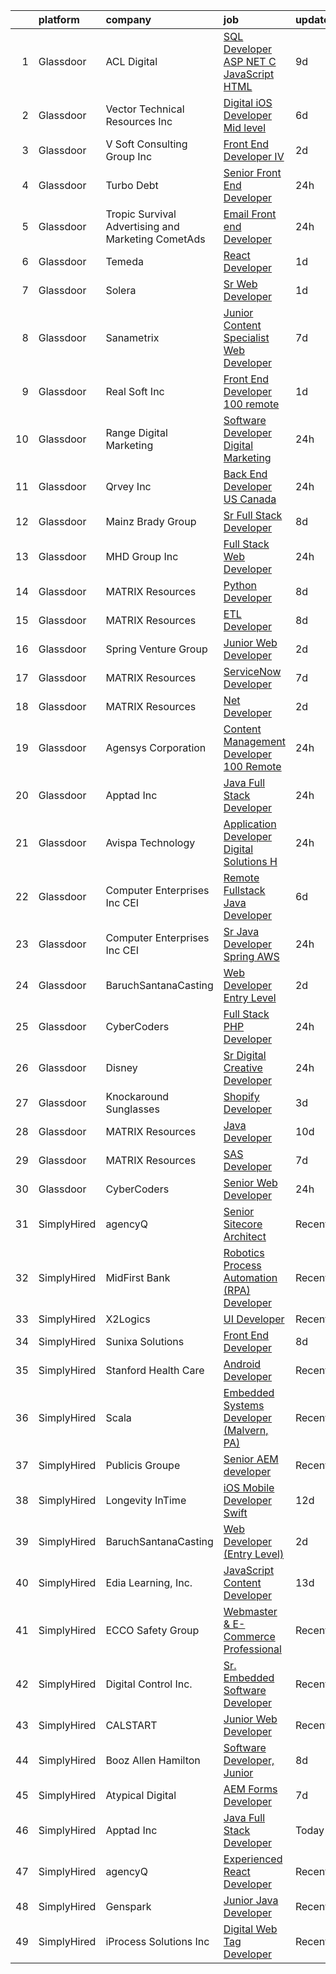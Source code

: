 

|    | platform    | company                                              | job                                                                                                                                                                                                                                                                                                                                                                                                                                                                                                                                                                                                                                                                                                                                                                                                                                                                                                                                                                                                                                                                                                                                                                                                                                                                                                                                                                                                             | update_time   | location                        |
|---:|:------------|:-----------------------------------------------------|:----------------------------------------------------------------------------------------------------------------------------------------------------------------------------------------------------------------------------------------------------------------------------------------------------------------------------------------------------------------------------------------------------------------------------------------------------------------------------------------------------------------------------------------------------------------------------------------------------------------------------------------------------------------------------------------------------------------------------------------------------------------------------------------------------------------------------------------------------------------------------------------------------------------------------------------------------------------------------------------------------------------------------------------------------------------------------------------------------------------------------------------------------------------------------------------------------------------------------------------------------------------------------------------------------------------------------------------------------------------------------------------------------------------|:--------------|:--------------------------------|
|  1 | Glassdoor   | ACL Digital                                          | [SQL Developer  ASP NET C    JavaScript  HTML ](https://www.glassdoor.com/partner/jobListing.htm?pos=111&ao=1110586&s=58&guid=00000181dc905ab79d8c0aaa916c2c40&src=GD_JOB_AD&t=SR&vt=w&ea=1&cs=1_663bdb51&cb=1657262857278&jobListingId=1007968835833&cpc=9908D8D4413DBB8A&jrtk=3-0-1g7e90mnnh4fg801-1g7e90mo6ia3q800-48ec7227caac597d--6NYlbfkN0Aba5oU64R_O9Kj8y6RMdSSFXuPwn88DcWu9IRDlipDHjxHIIFB0atBqVJ04z1yB383673MDTQyoHmBZEfEZ6ccLgpOUi6nyPwgauIIJ8mY2rXe4rJpe_fPFQoCW7LoAkFn2s-pNg-w5mq3QVIyLn1DPwC8x3KWb3znshnu_on5BXNAJFOR-5QqSeRBEH_N72hq8lrB0MJiJALyvap9SfJyt1Dp_ZOmw4sWe5Wqkes1B4TbxhAEGDSQU4LMa5Q0jbdJhy0VLqMCaDxpubv8B3I2xxGrfjK6KNTrc1ixdonWu5kE5rPYNx16y8L4QNwIlAH7zTRg4zLSHxXZEYm-YblgAIo0Z5lheidQ450JPAaUTYaw7mcppcx7IghrewMbZkCfJwiWBifmTbcNQBAXDTTd05P4CPfYQSBpTmgZTgYQ7w9CdPav9VjZ-t8P0DLLohWvBm3XnJsTGMz2_0pb4-JdpbEbBWzUvEaAQRxtEUAhIWxLOQvlYIEvQw6MSR-qzXFgL9Zx7c93uIxUm4JwqCHP)                                                                                                                                                                                                                                                                                                                                                                                                                                                                                                        | 9d            | Remote                          |
|  2 | Glassdoor   | Vector Technical Resources Inc                       | [Digital iOS Developer  Mid level ](https://www.glassdoor.com/partner/jobListing.htm?pos=114&ao=1110586&s=58&guid=00000181dc905ab79d8c0aaa916c2c40&src=GD_JOB_AD&t=SR&vt=w&ea=1&cs=1_db5d9f49&cb=1657262857278&jobListingId=1007977627831&cpc=4F748F1840550ABC&jrtk=3-0-1g7e90mnnh4fg801-1g7e90mo6ia3q800-183a4da02c159fa5--6NYlbfkN0CwDmAJad1vrFPjrCyZc1-12O19u5bGDYSMaAKB40LX6SgL_uQ_xlaLZoxDbDiymBS0zMvW8OWz8QIVe9l7JvGRuTcunfzq0c1QY6MmwyXc9bYM2w9lBL9mQttvC7Spo3FqvdMibgbWWUmu-rUGemwOdmecCqFILyqlvKA1xp_fLrfnrh1gz1-mJAzGjJsrBUnqYQCes8_by7lREyeOs7N0fNjklOG6L7ULgt9qiOpdVz-rJNKYfOXISORsNFIcGBvczkzMbo0AQm2GBpabLAJQzB6PTPCMu-o6haCVbVJjpxD1lb9skZ7VFPnFF_pYgU_9VuvIee8SXn2vJ4-weACq5LQGHNYUUyXjTNz627yAWxXBppnRjvts57ozWvSnvwIpXtIrcuwHHAF4dIWxIVj8iLp6KRY5YJTQE5SH-nkLyxIbgrGTajtHnP2bogWRdiMrR5FsOJw5dIhZS7D50LJ_69M7lKGmVC1vAfhx5np_l9rlbyp4SPWMRsBHNNcxFaXZry-Dld5Jo8KSSh-KwNqePnX5uh1or1U%3D)                                                                                                                                                                                                                                                                                                                                                                                                                                                                                                      | 6d            | Vienna, VA                      |
|  3 | Glassdoor   | V Soft Consulting Group  Inc                         | [Front End Developer IV](https://www.glassdoor.com/partner/jobListing.htm?pos=123&ao=1110586&s=58&guid=00000181dc905ab79d8c0aaa916c2c40&src=GD_JOB_AD&t=SR&vt=w&ea=1&cs=1_44ebc56e&cb=1657262857279&jobListingId=1007985840628&cpc=334ABAF5D42DC775&jrtk=3-0-1g7e90mnnh4fg801-1g7e90mo6ia3q800-26c838327bb2d469--6NYlbfkN0D9RE-Si7ybiUgDiZLiiQYmpNk9Vbzm2gLbPAQW_p1zE3jUynzuC9mQeE4jvLF4MlTuHcgd2GD_kBoaFdZkn21xee5eoT4oWAfxzkmjejg9x8lwjl8hAhJbxFQ-jXdNFmntufWQAGd1y_BnMkULoEe48uTfrqyi8o5vn64_7Fl47p0l-72C4guFpg4-Kex24EKi7sQI65tjic4_gN_w-w6vCH9pGKbT5uZME83rgSqIG6NkiTLwtVx-KrQnMlUPlOJpi35XyBCRvFoapcEx8VcUdCrDcbR06yNkg-1Z2SlAzhDSnlm0ExveOcJ1yImDjRwM_QCq29s5UTVCXTtvjvpVvjpRagYAVS84mdSe6KdQaIbGnnJ_6_9kYUFdUeFaJ2v99-LRbD0gQsgwdZmz-mnttXsD4jjJJtMLOO5QcfgotVzCeGKsYqJFm_e5aCy5MjmUTSK0TU9tvHuvE0Kn_cAIMppms8QDcjnIAWtGs86wqEUDNUKrVbrfC_iE6nh-xMA%3D)                                                                                                                                                                                                                                                                                                                                                                                                                                                                                                                                                 | 2d            | Philadelphia, PA                |
|  4 | Glassdoor   | Turbo Debt                                           | [Senior Front End Developer](https://www.glassdoor.com/partner/jobListing.htm?pos=101&ao=1110586&s=58&guid=00000181dc905ab79d8c0aaa916c2c40&src=GD_JOB_AD&t=SR&vt=w&ea=1&cs=1_d226c93b&cb=1657262857276&jobListingId=1007990338396&cpc=AF1E4A3695F490BE&jrtk=3-0-1g7e90mnnh4fg801-1g7e90mo6ia3q800-56a678aecb2c7ea2--6NYlbfkN0AaonzhBBzzs7RnLD97jicPlmOUVDC5mKpqK_FK1omnv5T6hFYqw-JMJYDKYfGfj4kqvrkUjgiliNANLbcHwhXjbGQlNWCQOJIL3sRZ6LV7-M9k1qOa1h1kX-vheUAQDBrMUfqGT_oKRmwvmclczPYtbkOM69Os3gbmuffsRABkNrAI_h9VdLn9ZTkuYNWWpKRqWDds6R5nxwAqxzN5ORDymCEnh3XZnCQl8O1M7vGeHMeAqc1vQATRHDomt7NB-pLFqv4yQD0S15av1zqP7GyI5VUNCfOymfzwUG5bRvSxxTH3WLpTIZaBAGFb4N54IMxa-IbInJMVxWBFnpchyoN2YHW_ztkrDQ4EJ9zpX9shjftjGvRbbR5mb3ARO-2GDdubCxVA1FLRhzNK3bnV9NqLPFkRlFEoELnbkqJU5UgifS9TxLU83AYKhDgWemTdqHPVc0fh6dfXpwUkN5DYGySm7-YljD78oYPOJOQGKQ5ptwtExqA8cV8TlGoNzXaT0PTJWrEL-s42cA%3D%3D)                                                                                                                                                                                                                                                                                                                                                                                                                                                                                                                               | 24h           | Remote                          |
|  5 | Glassdoor   | Tropic Survival Advertising and Marketing   CometAds | [Email   Front end Developer](https://www.glassdoor.com/partner/jobListing.htm?pos=104&ao=1110586&s=58&guid=00000181dc905ab79d8c0aaa916c2c40&src=GD_JOB_AD&t=SR&vt=w&ea=1&cs=1_79b02a02&cb=1657262857276&jobListingId=1007990198755&cpc=9FE5D8D7282D4400&jrtk=3-0-1g7e90mnnh4fg801-1g7e90mo6ia3q800-965413a30a203427--6NYlbfkN0CtfjL2VOlLw1E4uIVSucZUdrdvt2SWFEjzpOqVm-g6VxWRbrgW_o8o0IqqU49brhOYyUqgizXs7WNbPiBNYNv9mOL4p_LWG-Cky2gqiT1-d9Qaf33nubacoGxyo9zfuNj7o9cWBC_W4uGvYxcDih18nZxv_EHlhmgz73C2PXMym_q4hnLYbi8Yr9Pyy18Nb8QNGmGu4vfFjDTBWNYLI0oe_EReJjg18a3Ma4FRofv5yyTbjOPH4TpwDji8bk1CnE8yDDh9rRws8EvDWji_P_7f8IfAkHnDDirK1A8vVxE_TCCeOMKWAjWhAwW_gypJAfDgOoU6bbwlcCuSZ1l0SyoEG0kE0JkZEQ2sMP9-m-6e8_d9Qif5y9A7PHEqBeRAHrl1ZF3-NH6ryWcrgxUhG2DOIIiqTI1LbeMFlgDqoEkQnPOI0qF1mtFRpCHnf8ecRoM4F2Zl6dK2YAAhjugsFeSyUNMXYK_eNogDGj7YvSrlGhgQ8_iDiLI7xZU1x_Gfk_4%3D)                                                                                                                                                                                                                                                                                                                                                                                                                                                                                                                                            | 24h           | Miami, FL                       |
|  6 | Glassdoor   | Temeda                                               | [React Developer](https://www.glassdoor.com/partner/jobListing.htm?pos=105&ao=1110586&s=58&guid=00000181dc905ab79d8c0aaa916c2c40&src=GD_JOB_AD&t=SR&vt=w&ea=1&cs=1_1a113aac&cb=1657262857276&jobListingId=1007987835717&cpc=DE56C24FF6DEC286&jrtk=3-0-1g7e90mnnh4fg801-1g7e90mo6ia3q800-8efd362505ec4907--6NYlbfkN0Cdyrb_-SYpjIsC7ShR4LTJruqxAexHI1Km_0W0EzpI0TW7AkFEGeTk7U9uX7WBMWb1CWLmVDScP2RJSem67pTjIBS85lMR3Q5ouUbMkiy_LRrLkg7-D_GAFZ8XWoE2sRqttQSVBGEsw8VcgNib9Vr_mkOGZsgAQpXdyOzA8QJAfRVqH_jUMU4pKXOkLqM2ZfxS4qiyeFLcy3ga6HsIA909b772uSlMhem6Hz8YR58a4WDuHLwLC3GjmJAJ7jnTE1la3cYC2qrZUJoCVZeDC2DKcnq3GiEcExiXI-GfdAS8rknATFsTxaaOe6d2EcA1lZ-be5_kLXK8e4Fn9k77JVNMT4_W68L_CALeuT-nhDrip9aHN4J3wdTmWee8jB4372wC9GYyUmuVS35GIeOWEpw_Q2Y9Jnm9PVrAz6PgSnu1hT0OPGX1mKIsyHgncpOLjoWQ8yGT--cjsR_75U23HRuGb6EY_MXghSz7N_XbObjPKUlrOxiPeNHY)                                                                                                                                                                                                                                                                                                                                                                                                                                                                                                                                                                      | 1d            | Remote                          |
|  7 | Glassdoor   | Solera                                               | [Sr  Web Developer](https://www.glassdoor.com/partner/jobListing.htm?pos=106&ao=1110586&s=58&guid=00000181dc905ab79d8c0aaa916c2c40&src=GD_JOB_AD&t=SR&vt=w&ea=1&cs=1_e98e91be&cb=1657262857277&jobListingId=1007987446022&cpc=65CC663E25211861&jrtk=3-0-1g7e90mnnh4fg801-1g7e90mo6ia3q800-5b7389fbfefaa543--6NYlbfkN0BnmdtavHRRVmL08UDBmNWRj7xuEAUBRrfZsImji_OO5zKZ3dv2WOds_2guY21y8Ac1XUAqFgfLFtDHWRw6Mt8HzfzevIuBNSKZu6WOeBKRsaI5wUgk5Wqz16orwFls3qb2IwbXtMdyIHE4SsTjqHAFwPbdjKjC6DqpoNyMXzydz2DiA0x2EvStTH1O4En9T7pTOX2dLeXa8189rB7UmWs4EtFLF-QnSBO_OwxszR1TPNDsXfQamRanWaKVZhsTRz2NqiniJYAgwOS3j1OOp2cGoBEJr-SLTSRl51xFoByimdbCx7hDAN2rDC_7dAiGt82wrCW45DPl_Cu-PRIYaOopskThvcpZAGs29d9KNnL4YTgs32Ebkdpr4HYVO-QemES0A45z98Aaj5tzIDtgycprVFkGQgYj1KN3yxb0EH7ce0PNyad5JDTGoigXb4Sp1H3QpWFQSXF16TT7CyIN7aMtofScmO_Dk5dPntnpM55OLInI0DpxBGBVo5nrpt47_w0%3D)                                                                                                                                                                                                                                                                                                                                                                                                                                                                                                                                                      | 1d            | Remote                          |
|  8 | Glassdoor   | Sanametrix                                           | [Junior Content Specialist Web Developer](https://www.glassdoor.com/partner/jobListing.htm?pos=112&ao=1110586&s=58&guid=00000181dc905ab79d8c0aaa916c2c40&src=GD_JOB_AD&t=SR&vt=w&ea=1&cs=1_bed11f63&cb=1657262857278&jobListingId=1007973297537&cpc=8795CF9063CD573D&jrtk=3-0-1g7e90mnnh4fg801-1g7e90mo6ia3q800-feec02afaefe8624--6NYlbfkN0CyQKdz8_lqdlgY-c-amsQST66Z8QjChsyYA8vzcGklWI54h1yaGRml5nZ8zCgFfjIOgXqhSjZJh-skiC2lxW7_58zFCYC9iOM41XfcBEeYvAm8MLwOfNCGc_AfJgoz_-CfSctcH7JyVepqvnLvBLKN7lNiOXCdOssTUdVoJKo22ca9fUqE-emWbrCvLmsIfImvYmbguurGVSovUZQKmvLnYW7cHiH1jk3_vTFzX8vnzAGEj7AzRxF1QRCoUfj8y36_Z7lFO9eI7Zpi7_3KAt3-HtuNxCIOznIphMv5eoKYTkHlFFqYSgKCVcZ4FFKeNSfcHoAVL7e3d3U0mKzCaF1Sp-Rh3bdfaGW98tRiDmLM1sTWM1Cw7ajGch16PQ0Ife2f_lGDvke9IVblmJYMGWtVnFAR7sz4hC5JEwaMXd9vWQiHxsRPKaXWZVESaZkVXO0VmBwQ6ptLDjROkWD2V756wKlL4bJDFeIOxdjFM16VQ78_pEy4WiltI3S4Tv9yjJEovIYkBIKM2P10wxTwsKdp)                                                                                                                                                                                                                                                                                                                                                                                                                                                                                                              | 7d            | Remote                          |
|  9 | Glassdoor   | Real Soft  Inc                                       | [Front End Developer   100  remote](https://www.glassdoor.com/partner/jobListing.htm?pos=122&ao=1110586&s=58&guid=00000181dc905ab79d8c0aaa916c2c40&src=GD_JOB_AD&t=SR&vt=w&ea=1&cs=1_7610c5d4&cb=1657262857279&jobListingId=1007987248350&cpc=F41FEAB56D215062&jrtk=3-0-1g7e90mnnh4fg801-1g7e90mo6ia3q800-06d8fc7f39379744--6NYlbfkN0DiQIiDHDK-hQubne5EGaja-6KWeX3s4TLCkt3ADUaSLMlLPfpfJJ3bm-5w7QVCX0i2qkG4ZCoAZBVi32g5pFCE2beQCaF78-mNhyuDkaHqqddfnm-46sh9bE1oSF1V_iPHGgwv5ZCpb4ahua7SpkRJpN71KWn2xtmz1MezwMJ5UgD10PTA4wxECbKd_8hQ41c1oSuO-oFAtLnYUkqg0V2IxHkWRZNhhO7V79gHH6dxPf2w_Ud_lfUgIc71FZb46MsaWq7nasFyFgT0oI8ET4sBqkQOkn87UtifZcdserdHP6NXVphkh4LQApfWuXXFfD8_5LWJZYaBnKJ61OE7z5YAwR4Lb8EuerdcUzJypcW5jl4itaPqQ6VYTbc_ERIk8Kxp20LLyWIT_6srGRRbwEXK0Nq-ss5IuHAl7Sf9z9oCIWPc5y6CH2IPxYhHonNsmsJcyDDSJAkTh4ZE_SL95BpueviefQbI9zXqZg5MkgAqBUW2glhq2Y7Fnl16sNefTByVaJC2Hjkd3RsMWWizkCdb)                                                                                                                                                                                                                                                                                                                                                                                                                                                                                                                    | 1d            | Remote                          |
| 10 | Glassdoor   | Range Digital Marketing                              | [Software Developer   Digital Marketing](https://www.glassdoor.com/partner/jobListing.htm?pos=129&ao=1136043&s=58&guid=00000181dc905ab79d8c0aaa916c2c40&src=GD_JOB_AD&t=SR&vt=w&ea=1&cs=1_e7172421&cb=1657262857280&jobListingId=1007989969046&jrtk=3-0-1g7e90mnnh4fg801-1g7e90mo6ia3q800-dbcfff4d302f154b-)                                                                                                                                                                                                                                                                                                                                                                                                                                                                                                                                                                                                                                                                                                                                                                                                                                                                                                                                                                                                                                                                                                    | 24h           | Remote                          |
| 11 | Glassdoor   | Qrvey Inc                                            | [Back End Developer   US   Canada](https://www.glassdoor.com/partner/jobListing.htm?pos=108&ao=1110586&s=58&guid=00000181dc905ab79d8c0aaa916c2c40&src=GD_JOB_AD&t=SR&vt=w&ea=1&cs=1_945ddcb5&cb=1657262857277&jobListingId=1007989904869&cpc=39A4E8CE329AB187&jrtk=3-0-1g7e90mnnh4fg801-1g7e90mo6ia3q800-81e807013af2a121--6NYlbfkN0DdNONLqhA8z6QrX6vw37qu8cGScUjPKwqVQr3YAsb4-7w0lSnzFnKYlQPQjyPFrdiE_NlC5fmOzb3gjwYk1UVe_rpuJCib9xI6k59-Z9BJ7vIu9QUm5GE7LI2w3mOzi25iP4wZrSyOsEa14qhTkBKtz7u8F34xAS4kXa1HTJ35830Gfldmet1G3kOe6L7ZU_FC7fwjnxUh6VGA-XbQml3peu62hKl4Ng6I9l1EIdm3f1nrX5eYAodQhVFfSSvaTPf1HnY72cP9w7BJ6lfD6VEx2TtC7SjI_cvhOPe4gIdDUEWyzMdF2fdq0TSzMsr8vtZx4MvzajqlYp8wcMTVwEk0NAW3iUIoxJH22fD2LOOJXig2qviOzOh-Zya8YwvS0VX4QO3nviZJ3KDsi8adbPIXTmFSClb1RiKckWDn86HNrbapOy4Y_ugFGppQyTs-sSPnc0cjzrXtAcWy8KfFumjUSZ83xcVemUxXXfCBfMlJvp-TeGgg3FqaNxsu0_Oeiww%3D)                                                                                                                                                                                                                                                                                                                                                                                                                                                                                                                                       | 24h           | Remote                          |
| 12 | Glassdoor   | Mainz Brady Group                                    | [Sr  Full Stack Developer](https://www.glassdoor.com/partner/jobListing.htm?pos=125&ao=1110586&s=58&guid=00000181dc905ab79d8c0aaa916c2c40&src=GD_JOB_AD&t=SR&vt=w&ea=1&cs=1_cc710655&cb=1657262857280&jobListingId=1007971258931&cpc=155EB9D5185558AF&jrtk=3-0-1g7e90mnnh4fg801-1g7e90mo6ia3q800-dc9d122220239909--6NYlbfkN0AmBvT8mmb9xI3Fj7UxKkF4Cq8RZh4Va6i5lMeIN2RcgGASh7aFhimwCXUNgOpzN1dUlICSt8R0h1fZcR9iySC9qmqBJ5Vy4iOuHAYuC2J_RfQAWgUYJpiZGaAs-tBLEBUv9Vycs1gZqHzwsqbc6iJzEmbdcGFWHnVj8UjfN9QESPG6PM95-5ilmvkooU_WAR6Hfoa-Y68ecANruvKuGy3VD36pSJiXCDhsT2UzlP7yvQIqppCcA1sst1GsP9qkC4tg8L6jMREA-1ruD3-JsSAPkR7puutKPtoa34ao4LHIQMi9m62TWr5tmRlTjit7h2GqV1N1sqAbTtrmSwm9ZmUKWT5vpbHO-jARBxEHU1yQcCcJ21lUHssiyhruNN8UxXa1Lo7MHCEmXK0ersgjZGDEIUhsd-QdwteTVLiOfC4xY4LcAs9YhPzYT1QpO6IQeX6qnAhL-usk2eRTxt4C5ktNFeVv9WuD2Cp_kqFNe19KN8s1oYfY27RZ2e67Bo59o6g%3D)                                                                                                                                                                                                                                                                                                                                                                                                                                                                                                                                               | 8d            | Remote                          |
| 13 | Glassdoor   | MHD Group Inc                                        | [Full Stack Web Developer](https://www.glassdoor.com/partner/jobListing.htm?pos=102&ao=1110586&s=58&guid=00000181dc905ab79d8c0aaa916c2c40&src=GD_JOB_AD&t=SR&vt=w&ea=1&cs=1_e3314ee8&cb=1657262857276&jobListingId=1007990321232&cpc=632C08DE5A4EA969&jrtk=3-0-1g7e90mnnh4fg801-1g7e90mo6ia3q800-779f7d42fcecba9c--6NYlbfkN0Cp_WSJKd_Pz82imZmURPbhd3kYBsiZi4lpMLOH6vOlLCN-9PvZBA8RVTZzkKcNIRaGKtmL8EwOieHd2xKC664tjshgZFGQccDPSaUmB-RGloVODPZT0qcImzkWI5tw8vPpOWSf7FVmoZ-I5Vfq4MgQaTEyTcQ86FNdB2pd0GGjvLPU7S9SWM5KXKBqB9cTnkG5UxGUHE9M0Y2Nsg7RFge8B95G0509nNiomaxdA-2xPJBGEKmYTdfT4aTtGLRTPHlgDk_E0834DEqaVD_WIggEtnXLOLLSB1NKr06sY3KdNjMCSOjqAf-uokFXH5QbsFJjwo-nP7V0ZMvjf17pigdaRpS4GE5nytKMZM8MrfTFa2P-nTfkvmfDLRdzX8dN6cASbU80GYLWQ_xJRWj0WNg_bRv3UvX2tmjbGErEjI3n64D209JKr7EYgnZU6_MoL6UNP5qplmA9A60sxeQQxWU-3QxJ56DhSIALowHl3AwiU1A3RseZBfty_7L8hzcFVw4%3D)                                                                                                                                                                                                                                                                                                                                                                                                                                                                                                                                               | 24h           | Remote                          |
| 14 | Glassdoor   | MATRIX Resources                                     | [Python Developer](https://www.glassdoor.com/partner/jobListing.htm?pos=113&ao=1110586&s=58&guid=00000181dc905ab79d8c0aaa916c2c40&src=GD_JOB_AD&t=SR&vt=w&ea=1&cs=1_f0b3a242&cb=1657262857278&jobListingId=1007971249124&cpc=F583A5AE0DDDFE3A&jrtk=3-0-1g7e90mnnh4fg801-1g7e90mo6ia3q800-1868b3bf2d168900--6NYlbfkN0De5ppvndiyxA0pMSLQzOe_j9Mra0KF_8EhxTxOKXtZIfhM20E97mGJ6rqAxbACvL-Yf5eACIwhV1B9VKA0zaw2vk5Q-l2m55Jv0TUPZrI4tqG9KbXKBuAHzJD2JUxOkZotVR3R2Z6PPN0nVUpZ0rjdBnP2F5lOEw-0GiXzZxpEwKvqhqliz7Y5C0bEqasUUuOuzJG6jCkKGStEyGhzg9gOtpfwjBcY52ssP3_xAdJNJmotHEYK-oMSk6ivf17R0FTjMa5z87sWB8aySx-uRGbpuSzB36WNCzeDjnZ3H7Lu-7cFbi-_jAdE2HyitFeEdLJ1TABRbiRm_aXj8ZhrXp-BQgoVxAOWGQ-VXvpVswlUNFZpUDBftyqTRjDit7oejd6UaSIk3vxQR2gBEFNaAlwF_wwpync6nYtHf_k3as4DGBX3FrXiOEgHQlCfESBcZQlaX-MT8BGJIAxcOljaBxtmvy55YgsaD6RnqcaTrSdLyeRkxZ5La5yqDPnzYyMj178CMqNM-wNsCk1Xj1G46Ga-pCJSD6DcqbWPutQnPwT8yA%3D%3D)                                                                                                                                                                                                                                                                                                                                                                                                                                                                                                         | 8d            | Charlotte, NC                   |
| 15 | Glassdoor   | MATRIX Resources                                     | [ETL Developer](https://www.glassdoor.com/partner/jobListing.htm?pos=115&ao=1110586&s=58&guid=00000181dc905ab79d8c0aaa916c2c40&src=GD_JOB_AD&t=SR&vt=w&ea=1&cs=1_55e00ba1&cb=1657262857278&jobListingId=1007971249165&cpc=DE56C24FF6DEC286&jrtk=3-0-1g7e90mnnh4fg801-1g7e90mo6ia3q800-d92d5a0f754603bb--6NYlbfkN0De5ppvndiyxA0pMSLQzOe_j9Mra0KF_8EhxTxOKXtZIfhM20E97mGJ6rqAxbACvL-Yf5eACIwhV-iJ71i_I7moRR3rX9YyvsoU8Cp_yEyuuRvrkznJrq0k0O4nBBx1oynL2_guQMSUim8VTdrY44RetOj8kHzmknmi_bpZZ_c1SUAgcoAT6DDejN9lHDhpFkzde4kHzu2XNvyOep2ZqSjjM2I3R9MD24BzneW-pFlWkApZY1dZANkr8EWKl_-JdBej8PSh9bgpsiGPbjJAB_GXW5IEllyuj0jzd1vTuw4tHyrtYxuN5wB6RBy4GB6o8G0LyazOg59DkQ9PNB8jB-nhLfP887tTgLXL1Brte7ldvYCP77I1CBJYJ3CHpC9LUNeLUl3of6sELUDtYZ6OW2in4HocabKcBYOUMYPB9uPY1JzHpon7eXgEo1b4iOt8xWws7Gw4_SBAX66pV7OizbfEU0CY4a94nwsLHAuFeAZog_qTzrbCVzycD2IwuPU8Z0KDowI7sk4UImALu7FLZrPFyEaLubhgVc-BJRMCNPSxQA%3D%3D)                                                                                                                                                                                                                                                                                                                                                                                                                                                                                                            | 8d            | Charlotte, NC                   |
| 16 | Glassdoor   | Spring Venture Group                                 | [Junior Web Developer](https://www.glassdoor.com/partner/jobListing.htm?pos=109&ao=1110586&s=58&guid=00000181dc905ab79d8c0aaa916c2c40&src=GD_JOB_AD&t=SR&vt=w&ea=1&cs=1_7f2b0056&cb=1657262857277&jobListingId=1007985268690&cpc=8795CF9063CD573D&jrtk=3-0-1g7e90mnnh4fg801-1g7e90mo6ia3q800-9a4c40f2bd76b41d--6NYlbfkN0AUV8ckJCZpihDIp9yWL2Ht6_QwQ25bEr4ZP34XnC9KfX8kSgy31A9Cp8T8gUsBqtPVM1xvkDojzQjfd9UW1i8ppIw6oH2EePhe9t9C72VZZla92QAENyMRH4oHcSBRbDhc-0Ak4P0IbUpWRgyFRqDw7w_3AoDdXgZaNPG1GkN09NHmrt7Br0izVpd4WPi5-fBq8cWKY2GcA3tbu5-8D7xrlEnWjHGmJ1NSEmR8FLkxZtfo0iqPYZgn1RJpPJnxs5Svjj5HyhC_0CXveAdTeavVqAlTTuuWMv9a62wBRUb_0NhC2bgz2tTuKPgLuoXsLx8XUoq-_ZruLFs7XuEHQPrM6SUz01cUXhs8ViWH9oBVdnLgnVo11HYVa9i0o2ntGHjOR6JCqN1dVwl2RT__ZXGe0EDWYLNqkGOTR8901Cd-JT7pSqqlbKvvaFmW-pynBYR3yBqcQ7uH71WKmvM7m9K82MoIoIrfpCv0bsDRD1sX5bGVwZ5dOpla)                                                                                                                                                                                                                                                                                                                                                                                                                                                                                                                                                                 | 2d            | Remote                          |
| 17 | Glassdoor   | MATRIX Resources                                     | [ServiceNow Developer](https://www.glassdoor.com/partner/jobListing.htm?pos=117&ao=1110586&s=58&guid=00000181dc905ab79d8c0aaa916c2c40&src=GD_JOB_AD&t=SR&vt=w&ea=1&cs=1_2b4fa09d&cb=1657262857278&jobListingId=1007973733459&cpc=44CD5376B8534B8F&jrtk=3-0-1g7e90mnnh4fg801-1g7e90mo6ia3q800-3b9dd5bc7ceb57b5--6NYlbfkN0De5ppvndiyxA0pMSLQzOe_j9Mra0KF_8EhxTxOKXtZIfhM20E97mGJ6rqAxbACvL-cqAF-LbHgezFJjxx_CVGwJk83AjVENj07-t0XwRAYKHZN5pzIfXqB2u8lHdPDQM015zMMpN-paAYZB8Ae1s5eH3KMT9qwq6vIdWuL5GsjgE_0TrLxvLkEQGRqnynHYYMHncsWyBM6Wa5ukCqwxTqrQFNZEjDd4GNmDMAmO-5E74W2uAe_Tii2PxLizOca98bfUl_DbKpozCvBNpeQ2xsTR7Rdc1scHSSg7El_sVaIHbN6xokjUDFQq_9iaM1HzQ6YWmWhQ5xjhTgwh_43Me-Jz4Z8Wp4QWMjRBAmzWVOGqHPRxowuyubBsej0nv3CVEZZJhZ9VlEMyjlxxUrDyELjd-6lccSOw7XqPr8loZEU6rkUaGyHlkIHsrVsDOKhn6BfE2UqKGZApsnZtKKGBeLJm975_5LsLLCCfOSngb7OaGx07sEn92xUARqIMhFoYZXtAgmsUWYLpMO4yaE6mwL586F1dIqwHGAj84PXhlznbg%3D%3D)                                                                                                                                                                                                                                                                                                                                                                                                                                                                                                     | 7d            | Charlotte, NC                   |
| 18 | Glassdoor   | MATRIX Resources                                     | [ Net Developer](https://www.glassdoor.com/partner/jobListing.htm?pos=116&ao=1110586&s=58&guid=00000181dc905ab79d8c0aaa916c2c40&src=GD_JOB_AD&t=SR&vt=w&ea=1&cs=1_3df8707e&cb=1657262857278&jobListingId=1007985249338&cpc=84DBBAA61F05C438&jrtk=3-0-1g7e90mnnh4fg801-1g7e90mo6ia3q800-a8ae5d99578432b9--6NYlbfkN0De5ppvndiyxA0pMSLQzOe_j9Mra0KF_8EhxTxOKXtZIfhM20E97mGJ6rqAxbACvL__ZcSFwN4XBf3QSTsFO7q_AFHUtQT88yhJcLqng9JXENglPtQgjA02qzUZx_skfVqKJ4rwd8-3Rs2lwkoAkLdhm9lb6t4mIx1vMbL1UH4p547qe8hG7KR1LkuIcQGebQLRDK7QdWq2hwsKfN0gFN1beom6jRLHGYF8q612E1VUiAfk47B_Ro9jesuCLzb0OaK6b7CQu0LQ2jaK1ocSTZYAFTL04wjC5OK1R3RtEujAP0UuA2H_MI_DPyJT4GCEp2yz3aFNN3mJloeLoy9fUsnRQFRbcddBYH0RH5qsgxAUmmkLOUZ0zoBSq1HPGPmUi8kc_g6n1lbMTawC2I_6GhhAH2fIuAf2LZaexiTtnXzrsqxTAvcf6sjA--2-vmU6PSNVbKnbjwhS41cx6IL7pzfA0zTuL2Zax2nuI9CTisFc2Vi7P_132rkXL-MqeS_SCn-VUXK_uVj-v9ymqSu4XeEYnMLEbuCcYUCkqsA7uM2eKA%3D%3D)                                                                                                                                                                                                                                                                                                                                                                                                                                                                                                           | 2d            | Charlotte, NC                   |
| 19 | Glassdoor   | Agensys Corporation                                  | [Content Management Developer   100  Remote](https://www.glassdoor.com/partner/jobListing.htm?pos=118&ao=1110586&s=58&guid=00000181dc905ab79d8c0aaa916c2c40&src=GD_JOB_AD&t=SR&vt=w&ea=1&cs=1_ad45e3e9&cb=1657262857279&jobListingId=1007990043140&cpc=3DB599BF2F4828F0&jrtk=3-0-1g7e90mnnh4fg801-1g7e90mo6ia3q800-0c1c47d36eb2f0f8--6NYlbfkN0B1Vi2Tg_TR5fwhNGL2d3MVdJ1FVBqV83PBGVCkGDe93icknkNDeHE4jXYp9tRHNpoVJnXRHsF0N5M_oLJcGx1GzPAgbesdQ8lpybSnKsC-TCPCvmprnXQznrHDSQorBx9wkh4IKhNmaeoorXbC_eSBTlEdPVE1ewo3LHLDE2uDEvA29IOMV3WmXhGaDOSVpXH5pvijAkFpTgyfrHnOiWuumhCjAHVnu-rm9IF8AMwsUb3LOchsyLwEb5N7wbW351ks3fgYa36vc9-Twv5r00E3P_1xV-qVy_0Xvw87eHd75bv4CFf6MEfVNt0t0ULgXkXQe2u_HoLHnIjcKW6udftgntTrytJQB06MkjrgEyeZF079oNTuA_YX-Wo_wGexGlZY1mH-GpdnBEPkI1kV5gDZBrq5AY_JQZefESQ5XlAGoGKPOluwXKkZU6Jc0Hgn30MMkwwXuiB0L1EsmMQEcbGLuCSO4nP3DWxfUeCFS85skDwiNnnJe4rXTY-qznzKMDRMS6c8yVvQCw%3D%3D)                                                                                                                                                                                                                                                                                                                                                                                                                                                                                                               | 24h           | Remote                          |
| 20 | Glassdoor   | Apptad Inc                                           | [Java Full Stack Developer](https://www.glassdoor.com/partner/jobListing.htm?pos=130&ao=1136043&s=58&guid=00000181dc905ab79d8c0aaa916c2c40&src=GD_JOB_AD&t=SR&vt=w&ea=1&cs=1_d405d279&cb=1657262857280&jobListingId=1007990073680&jrtk=3-0-1g7e90mnnh4fg801-1g7e90mo6ia3q800-64ca90174d53d926-)                                                                                                                                                                                                                                                                                                                                                                                                                                                                                                                                                                                                                                                                                                                                                                                                                                                                                                                                                                                                                                                                                                                 | 24h           | Remote                          |
| 21 | Glassdoor   | Avispa Technology                                    | [Application Developer   Digital Solutions  H ](https://www.glassdoor.com/partner/jobListing.htm?pos=107&ao=1110586&s=58&guid=00000181dc905ab79d8c0aaa916c2c40&src=GD_JOB_AD&t=SR&vt=w&ea=1&cs=1_bf579833&cb=1657262857277&jobListingId=1007991453684&cpc=036CEF58F9688075&jrtk=3-0-1g7e90mnnh4fg801-1g7e90mo6ia3q800-e3e8fdfa82352ff4--6NYlbfkN0Dj2d0qKPEJP0fpBViK7V-TZwXvjpwqshPgAnSSx4qW-KrhPkyDM9HZN_F8jkueVAQrqcr5L4Ke9YtoN97BDnUFv4PnNf2ilIPmCG04ihzbeh6R7QBgQTLsbQVJCSBJr5g26aSPRlDzztmpEWQCa6FCkJReUycoKoi4ySNAi6OFvbFT21T_mTSwMiMobnBYW_iz-Law-c65n9jANgd9exKq0CsN2Zu94gMmO-1MXdP78e3FuqQEgIgK6IPV6Fyzi6ON0tFaHk3ZIXcxdnWbX6hXi0zvVRdTEFV0Opn-_UZhnrtso3lHJsoI_tyxnev5Wm25bj-NIc7o9Nqs0nLuizv6pLFKl-Wy87GQfr7I4Gksi9C5m2gBV1V8pM1dbPLk7XhgolpmyA7RLkCpeT-G5FPrVo0j5fdTDmfr07cpFqopLi-OY4aE76waRcvHMH_z9fpqFDEX-yqy1t3Wn1x1z4z5yOELhiOV6wY%3D)                                                                                                                                                                                                                                                                                                                                                                                                                                                                                                                                                          | 24h           | Seattle, WA                     |
| 22 | Glassdoor   | Computer Enterprises  Inc   CEI                      | [Remote Fullstack Java Developer](https://www.glassdoor.com/partner/jobListing.htm?pos=124&ao=1110586&s=58&guid=00000181dc905ab79d8c0aaa916c2c40&src=GD_JOB_AD&t=SR&vt=w&ea=1&cs=1_e298fcbe&cb=1657262857279&jobListingId=1007977635656&cpc=C4A69CCDBB3B9599&jrtk=3-0-1g7e90mnnh4fg801-1g7e90mo6ia3q800-86f1a8da44b43ae9--6NYlbfkN0AVVnl_N3xmP3MApcGA3sr6MLnz8P423WWILI1WvbjE8Ry71v-lom9NKs8rBQiPPSdfow777jMN69vvYlU7q8IwlberCdOVnAPnMbHDFiBH441HZCGqplFyl6J7lNxzQxe15IS8CX5QP78v2PCxgkgFfZIRAL7z990zDcb5arv62XV2O8D2HXQsRmto6mb-cKza8CU2r7xNCMcSuvZ2XNA6fpIMObG_ya-A28Or25u9pZBTfCS-ahE6Xg5aC7Iy7tESrs48HkZEbKehNS3xJLrO5Ro5cgBfuTqka58WzmAHun9MgUnjinIC3O_LoTMMa8poFNxxLD9bPi8JATu155CKBSTN2RopCKfZnMXbk__REChgzFldldwIJRKph9JhGRAZuEzsfG2B4RQWP5g5nEcIzfmsUwwP3lyItN3V_4WECvfD26qy-QCeH5r1ng95r6XsGt-T6nFihQQkpfiHmTi5dVQHmvJn3_dIh_H4lzuxGMlN56j0AZvDyD3VAilkqTXGtXT1WTXKSEdswto8gznb)                                                                                                                                                                                                                                                                                                                                                                                                                                                                                                                      | 6d            | Remote                          |
| 23 | Glassdoor   | Computer Enterprises  Inc   CEI                      | [Sr  Java Developer  Spring AWS ](https://www.glassdoor.com/partner/jobListing.htm?pos=121&ao=1110586&s=58&guid=00000181dc905ab79d8c0aaa916c2c40&src=GD_JOB_AD&t=SR&vt=w&ea=1&cs=1_8c9ea964&cb=1657262857279&jobListingId=1007990382842&cpc=F41FEAB56D215062&jrtk=3-0-1g7e90mnnh4fg801-1g7e90mo6ia3q800-a2bc8129d11a194e--6NYlbfkN0AVVnl_N3xmP3MApcGA3sr6MLnz8P423WWILI1WvbjE8Ry71v-lom9NKs8rBQiPPSeDF_u_13icTbILUvgB8ACQDIt86m52DYJyfEcYRbUeJ65CmOBq48sZdtnkgJywF0Dnsav5njDYvl4vK-De4aVJZ6Aw7di21pkoo2KikpxFRwklxNIyPEaSwZ3vunlem5FOWfiv7eqjY7zj3hDvNlUQUKAPYMwtSqh3XeR4GoiuQE2YX-VsFA1x6fIGBgCEYZy1APUIwItcW4hoDWpZWMH-pqSG8VXN8SMu8x175YWKT1T3xPfAzP7cswbADz-z2l-djS0ydesuSukdNtqupVN_i56koiS73Z5ZH0BTfHEmwRY_StZkgpXORibe8iHTfHUEZG91Dvy_ZClD2oeKyCBxEmnoyZdx2g6J8un0xbTVi0FQtm_hWVzHWFYj4dpwcykxKcbh-YmxPXxsEwq4npxzCfshd0Xq7uhPQA5-HlCa6HfLTgzDMwEybHYJcDWd6XCJhWtzR3Wq-A%3D%3D)                                                                                                                                                                                                                                                                                                                                                                                                                                                                                                                          | 24h           | Remote                          |
| 24 | Glassdoor   | BaruchSantanaCasting                                 | [Web Developer  Entry Level ](https://www.glassdoor.com/partner/jobListing.htm?pos=128&ao=1136043&s=58&guid=00000181dc905ab79d8c0aaa916c2c40&src=GD_JOB_AD&t=SR&vt=w&ea=1&cs=1_7a590222&cb=1657262857280&jobListingId=1007985203483&jrtk=3-0-1g7e90mnnh4fg801-1g7e90mo6ia3q800-c091058923493a14-)                                                                                                                                                                                                                                                                                                                                                                                                                                                                                                                                                                                                                                                                                                                                                                                                                                                                                                                                                                                                                                                                                                               | 2d            | Montclair, NJ                   |
| 25 | Glassdoor   | CyberCoders                                          | [Full Stack PHP Developer](https://www.glassdoor.com/partner/jobListing.htm?pos=126&ao=1110586&s=58&guid=00000181dc905ab79d8c0aaa916c2c40&src=GD_JOB_AD&t=SR&vt=w&ea=1&cs=1_82ee9f77&cb=1657262857280&jobListingId=1007990474846&cpc=B076152010A3B66C&jrtk=3-0-1g7e90mnnh4fg801-1g7e90mo6ia3q800-dd2e510078d6aab3--6NYlbfkN0CpFJQzrgRR8WqXWK1qKKEqALWJw739KlKqr2H-MSI4eoBlI4EFrmor2FYZMP3muM3Zgwfz4V8jBeqDcU8q9jk4o_pt19B8BDUdjhxTO_8HSOqVE82E5uZ8o9Cx_xOEsKjUm6Q1x2J5kkuw1e7-aGqA_P3n1yR-UJwjYNzOh-Ro3IyxSC1ZOXMKrEH_gncX6LNFybcDrjNydutgKcNStrbrVa4YOX1HUr-NJjia0WkK1opUNGOL4htzUvfxmLWHSK2tfQemeU3HryduiSkTCNUgkx836JG4PZqPbPgFRJG011gcyIFiynccKXz7Sgsj-FLhSqkrKck2gxsPeCaqZWfz4idoFE_9vvdvur8WSd_O32N_3wq5Gpl0f5dZ-ujoq09QaM3dB9sWUqKNxEDHcNY3Jk4AUXF2A7PkbJqXsd1Uz2YnXgTZcqEiD9udZxpnxjQZ2STfwD8uH2xWsXokA0gi8tlYb_T-VJK9_I1K1KrnjrKphYSr6auOPSptafj2WHN7OGquIdlnYJs7hxhK88fqYTMMqj8NzfYsYoilNsn7PHnyECwZU9wDdnBhFMmiqTeUYXwzqso4Nv0pKRCxVykn0s5IKgQHrZtZYlBHt8hU1nMcrs7HmWILXg1USg4SBSEiyMFnzRmJHUI-7HVeNcfqyjK6uC7lpGB9UhYp7_ySLsZ83Na81cLky4kvPJ8IRRvpS3eQUsgsWYCJ8t2b6vwIXgDiw3uKESOKWAnhtcV_UPYwlYav-ngfmb8SrRpyi-9DQ8R0qtbU1bPqJN9XcRXrY7hKm6pUN7jVv1mU6nHzH8ZJkj0YfKI1CZkuw5GYDr3TqlzWFqiDKVOtgfBSTfUVgA6jqK3VqHCeIvp6LKUoGU5NrDS-sC9TDvOBwufqEJFb-Rt8cHiySCgjZobQ3JjQ36Ue8VEUCq4Lp1up1hTz_yUDzea3GlXUB0Bg7a3Uk-L943xoOqNhxMoUPvTE-ejk6pGpocl9a0v_TGl3Ev89kcjVy-0L-g_HqgB1oFQE73XDx5jjr8pISQ%3D%3D) | 24h           | Miami, FL                       |
| 26 | Glassdoor   | Disney                                               | [Sr Digital Creative Developer](https://www.glassdoor.com/partner/jobListing.htm?pos=110&ao=1110586&s=58&guid=00000181dc905ab79d8c0aaa916c2c40&src=GD_JOB_AD&t=SR&vt=w&cs=1_212f1d32&cb=1657262857277&jobListingId=1007991366663&cpc=32EE424DE2B657EB&jrtk=3-0-1g7e90mnnh4fg801-1g7e90mo6ia3q800-f896c20340fa27d8--6NYlbfkN0DAFTyt7pbDCC2JPO79CSdi1dIb81yjczP5qsKcZIxgiRd1qisRd4re16D_VG3-wzUmZso8q9AdBM1iQYCWp-hbaCBTMu0jbeS3oGCfHXQc8gWjnRcrneDp04aLNSRuZ6rKtsaUl2o1tq8gl992pFfqLqnH2jYyGGF40AbQ1ecVuScSXIly93CEdOgJMHVtXJkc-EtbrYUjk5jBn10Vme7NXOuN-iUp7hqi88f0yfoYaSS_JdKTDYEBGrDgY63X48yHLw2y8xaVMfjywwitrcdAiG1y7jTEiilA-9zf-3ohEFOBTkx8Zfevr6uTKcKcwOnZ9CGBiqUrGeg8PuFPKuOOAuKdaXi4kWs1uqgjMcZxU-w2om5OkR4FWi6gHvvnLgjvqmdnGQe3kPrlOCr0TLGCshfW42-I6fzy_P1XpUe4O98Hc2obxJ6kCRyTFgQ2qgahgOvTaUkGVg%3D%3D)                                                                                                                                                                                                                                                                                                                                                                                                                                                                                                                                                                                                 | 24h           | Jacksonville, FL                |
| 27 | Glassdoor   | Knockaround Sunglasses                               | [Shopify Developer](https://www.glassdoor.com/partner/jobListing.htm?pos=103&ao=1110586&s=58&guid=00000181dc905ab79d8c0aaa916c2c40&src=GD_JOB_AD&t=SR&vt=w&ea=1&cs=1_6ba0afce&cb=1657262857276&jobListingId=1007983072782&cpc=07D58528F3898F33&jrtk=3-0-1g7e90mnnh4fg801-1g7e90mo6ia3q800-478d0a40f0d9c385--6NYlbfkN0BaSlSXHm0Aik3EcFuqdijfHLd50UF76ZOHb_R4G6C-prD44ik0oacYri2OOrEPZrNUmBUs7HJ_Q63hLQU1XCKM1X1cZ_EOd6sUOlZnfLmYqBfrxzqBbtWPoKQnXkzVVnKbXEQRZgdnjqxZyetVIsEftALj6DpJiUnddAHWHXXBd8_stXSHZmKLJbnWcA0bPmPq6Ul-vuovUQ-r3PKm62NhBU1nEsGJtbg9POFiV1DHT4mnP6r0hpLq8vx2QGvoZWRTIDOFLiA58A0IpdEahozoMT9IGCLKvA2bpMPkKr3oBEM1IMlNRUQC-q8N_mm167bhAIbaCF4Irift8e70B30RNYh-vTmJqeC-U3LPIwT2w_bRDYsXmfxbDDL0u3qnVp1Ze2nqkrHXAEG0z5Qx_wbsuZDdgBJ7fn7gDQOTRIU7IgvG76jXiQTP-uA8MpGw3eJ9mJhVMml2zWXtTtG5I8wgNgycamca1ggsgGFAzqBQaUU9mJhEFryZ)                                                                                                                                                                                                                                                                                                                                                                                                                                                                                                                                                                    | 3d            | Remote                          |
| 28 | Glassdoor   | MATRIX Resources                                     | [Java Developer](https://www.glassdoor.com/partner/jobListing.htm?pos=120&ao=1110586&s=58&guid=00000181dc905ab79d8c0aaa916c2c40&src=GD_JOB_AD&t=SR&vt=w&ea=1&cs=1_63f1c5df&cb=1657262857279&jobListingId=1007966131274&cpc=44CD5376B8534B8F&jrtk=3-0-1g7e90mnnh4fg801-1g7e90mo6ia3q800-5efcf4d3d863b526--6NYlbfkN0De5ppvndiyxA0pMSLQzOe_j9Mra0KF_8EhxTxOKXtZIfhM20E97mGJ6rqAxbACvL95d6DfiN56mCb-IsnccOurh5ADsg5RBHqptjtgCyDaJ-IGgptcaM-mPwjeG1vEfAKKdjorodAQYgxi0DRjbwZ9Cu_AyfG1QEMjQRoY9FPFe4EtQoS5VJUXDJBt2yPF3zBsgC8Epi2tJIOA65BEvxjTCL4ITENX6bg_vl8sNpcErXeagpiaP1DTzykCvdxXC8WPS5463GjBMpxIVDFJG0VXlKCnInRal2jl5UZyI9pRKqYSkZHk46SvZ8P4dQ4jSXFAAcNzBppzrvqWUklkKw3H9YGDZip7OAb60HbAiL1J-mH2gZb5u80BcZliBV4Lf_K2zm2oWSZ2GmFAT6s6XvXp1KDpbWhqoR35mchSyKP7lvjRTa4GoyroZqXdK3aWHhuo9IWv0_zHQmY4IP33qprZycTOl8mG_qYJUatersjUrob2X3TnLf_eHRFEQ-OP8S-1nyej0XruL9JCbyuPQY0jaBJ3vy8iY6ohEijnNw0MzQ%3D%3D)                                                                                                                                                                                                                                                                                                                                                                                                                                                                                                           | 10d           | Concord, CA                     |
| 29 | Glassdoor   | MATRIX Resources                                     | [SAS Developer](https://www.glassdoor.com/partner/jobListing.htm?pos=119&ao=1110586&s=58&guid=00000181dc905ab79d8c0aaa916c2c40&src=GD_JOB_AD&t=SR&vt=w&ea=1&cs=1_bf7a8e0a&cb=1657262857279&jobListingId=1007973733453&cpc=84DBBAA61F05C438&jrtk=3-0-1g7e90mnnh4fg801-1g7e90mo6ia3q800-65b6c973ffd088ee--6NYlbfkN0De5ppvndiyxA0pMSLQzOe_j9Mra0KF_8EhxTxOKXtZIfhM20E97mGJ6rqAxbACvL-cqAF-LbHge59Yx8h2khQqpWDl_6FQ5cOfP7hDaIPmw_WDRLukedw7KTcvkyqGlt6q-kshR2gTEzrRCaRdJBs9gjDk3AckI619eaQGI_YzkzU0cQxNCCDrO6E8THvQLeor0l1Kx9zXzw1nu150SD-oHkfiMepU3_BYoGxgyFktssnFpv3qNROjttBXrt3pIgN1hxvkyEwvGjqFE73Sid1OkuUz6XDJ5ufcgTwpmjIMox4HSZVGtfZE851yTVFWaiYnAdxZFbdy8lFPlb_Y_DCnPYLTEN1ErdC6zR5fO4G2UqZ1nlJZsZWOIaAUTM2R9Ib4n13r5hYkGnkn57ajReq-5Qr1kqqeDFph4JXre8D8R8NtNILi5-haI-c7KHlCq60FcWbKYLK9QrvUvcXYXiaLXLZjWHcTngAcxuAWEy972U0bG8LWNJ8WODr4kZUgxHQyy6R1_mp-R2J-O9IB3BZQgg6JulEUGNXqbZ1MTo5c0g%3D%3D)                                                                                                                                                                                                                                                                                                                                                                                                                                                                                                            | 7d            | Minneapolis, MN                 |
| 30 | Glassdoor   | CyberCoders                                          | [Senior Web Developer](https://www.glassdoor.com/partner/jobListing.htm?pos=127&ao=1110586&s=58&guid=00000181dc905ab79d8c0aaa916c2c40&src=GD_JOB_AD&t=SR&vt=w&ea=1&cs=1_e454321d&cb=1657262857280&jobListingId=1007990475148&cpc=8795CF9063CD573D&jrtk=3-0-1g7e90mnnh4fg801-1g7e90mo6ia3q800-2b3f69c0a6a9b1c1--6NYlbfkN0CpFJQzrgRR8WqXWK1qKKEqALWJw739KlKqr2H-MSI4eoBlI4EFrmor2FYZMP3muM3Zgwfz4V8jBSXfvU-UHA614Oelnwlk4YHEDjn-89iMNimpZColtDynGnZ4egd4NaOS7sX9cwk_JeGdg9gEd-ejZy_2kBaQkQVzAa8_RirWHcF3o8GpmJxwgk2EqxD4Gxg6w15bxjNhgNk6K72lgJdIj-co43rWckVvrksMZo20ZBOZNeb8pd7GSxSy03OLHuQnq5e0IzcLoICmAq1EGAI00Eij2S4aUeMVLkMj8qllPi0ZdM420ZFjFJyumnuxQJM6TVl-fwNcYzhIJO9xc0vEb3kWU5GwSlnJgM-zoGcptu2Cpk4Vjm45mEpfdti3Y0T6KKeL8GIpSitLRN6N5NNow3z7e27CLLoPG3_oYy9cjYLLAeSfDh73CdQhJ0eUb5OEzdaQBtVtzCFV7ltuQAvlv2t2EUchErqWfPSID_eFNxwgXgHgAiQAWW6iTh_X1MOESdcOKXOE7Yr3o2m4_OxsDvNW2iYu7bOHwNcKBf3TxbHSfBqcOCxxwlVvyPCe178M7xbG4D6DZZYn4JAVuQ92400ush8Y12mpT_bS7mAX7iLc26rO-79eX5Ve_IA4ifvFWJcpE1rMTi1rx0WBsXFOE76xDNHhCZAwpwDmmqLGo3-NTg8WCvjXw_hzK1j7JdoxcN60RFaha_9Cq-6gsHG7Kr87aM0wvIESxBNAo5Xy2KGAW4EuO6-AgAHu1txFF_aJ3N_3RlgRm7BuIB8Azr-4S4FPpztoX-7ykYm_GDxUopzePDm08JvzXJXindtBmqgqLOKwsiMCd_bnf8cDvTDxvyz83VAaY-4Rfc61zWLv0m8hcQNuX4EKOeW53oeDGxrWM25n9d0cmI-vkfiHKVYX64KRoak39z0OhtBn8DrBAaVYneFthNI1gnG9ov59-dKq6jDrdv7mc0qJBoOTx2amw3GYptGpSLs%3D)                                                   | 24h           | Aurora, IL                      |
| 31 | SimplyHired | agencyQ                                              | [Senior Sitecore Architect](https://www.simplyhired.com/job/R2QlpVjc-O74SnpsDE3n2gAwdZjKN0i2yFklUU9k7DMNUizUgp8Kzw?q=digital+developer)                                                                                                                                                                                                                                                                                                                                                                                                                                                                                                                                                                                                                                                                                                                                                                                                                                                                                                                                                                                                                                                                                                                                                                                                                                                                         | Recently      | Remote                          |
| 32 | SimplyHired | MidFirst Bank                                        | [Robotics Process Automation (RPA) Developer](https://www.simplyhired.com/job/5glef95-XLZwfntjiHRk2FNyXpYVYEVMbjyEFNJQNj81czgPJS5X9Q?q=digital+developer)                                                                                                                                                                                                                                                                                                                                                                                                                                                                                                                                                                                                                                                                                                                                                                                                                                                                                                                                                                                                                                                                                                                                                                                                                                                       | Recently      | Oklahoma City, OK               |
| 33 | SimplyHired | X2Logics                                             | [UI Developer](https://www.simplyhired.com/job/K7e7k8DCr3xU0Za6gglqUSb8upBvvxxXPj9or0Do1zCdHLu7dosWWA?q=digital+developer)                                                                                                                                                                                                                                                                                                                                                                                                                                                                                                                                                                                                                                                                                                                                                                                                                                                                                                                                                                                                                                                                                                                                                                                                                                                                                      | Recently      | Remote                          |
| 34 | SimplyHired | Sunixa Solutions                                     | [Front End Developer](https://www.simplyhired.com/job/UVRiy-KBZTDk0atF6uo1s9tKkHwdF6bAVBSbt0VN_DLC8LPJotL_xQ?q=digital+developer)                                                                                                                                                                                                                                                                                                                                                                                                                                                                                                                                                                                                                                                                                                                                                                                                                                                                                                                                                                                                                                                                                                                                                                                                                                                                               | 8d            | Remote                          |
| 35 | SimplyHired | Stanford Health Care                                 | [Android Developer](https://www.simplyhired.com/job/bixntMy0ujDioU4BjtZEEvVL_r_XDW95SQ5woSmxcbcU1YTvBsekZQ?q=digital+developer)                                                                                                                                                                                                                                                                                                                                                                                                                                                                                                                                                                                                                                                                                                                                                                                                                                                                                                                                                                                                                                                                                                                                                                                                                                                                                 | Recently      | Palo Alto, CA                   |
| 36 | SimplyHired | Scala                                                | [Embedded Systems Developer (Malvern, PA)](https://www.simplyhired.com/job/Fu6ZDWaKje5e-i2VfXNVVHDzjWoU1PGkP1tlf2AIXagwxOdkNr4p-g?q=digital+developer)                                                                                                                                                                                                                                                                                                                                                                                                                                                                                                                                                                                                                                                                                                                                                                                                                                                                                                                                                                                                                                                                                                                                                                                                                                                          | Recently      | Malvern, PA                     |
| 37 | SimplyHired | Publicis Groupe                                      | [Senior AEM developer](https://www.simplyhired.com/job/YBZmJSjD0hZKSdEJ5bOdwce9p6jidTSSm5XUS73bJVUArzXH8bcb-Q?q=digital+developer)                                                                                                                                                                                                                                                                                                                                                                                                                                                                                                                                                                                                                                                                                                                                                                                                                                                                                                                                                                                                                                                                                                                                                                                                                                                                              | Recently      | Atlanta, GA                     |
| 38 | SimplyHired | Longevity InTime                                     | [iOS Mobile Developer Swift](https://www.simplyhired.com/job/q6lzbSa1lYB6KeafP2Buw0QdlqKgoPPaO3uBrJtFEt8SzbvCksfN4w?q=digital+developer)                                                                                                                                                                                                                                                                                                                                                                                                                                                                                                                                                                                                                                                                                                                                                                                                                                                                                                                                                                                                                                                                                                                                                                                                                                                                        | 12d           | Remote                          |
| 39 | SimplyHired | BaruchSantanaCasting                                 | [Web Developer (Entry Level)](https://www.simplyhired.com/job/qCWU0h2n3bUnFfCNfUmWRcb0Ru-NXZg3zCEqYc-bTbeLPQwqhr9zBg?q=digital+developer)                                                                                                                                                                                                                                                                                                                                                                                                                                                                                                                                                                                                                                                                                                                                                                                                                                                                                                                                                                                                                                                                                                                                                                                                                                                                       | 2d            | Montclair, NJ                   |
| 40 | SimplyHired | Edia Learning, Inc.                                  | [JavaScript Content Developer](https://www.simplyhired.com/job/Fa_BeO1h2On19_7VY24KT32pmKedGuVPaW516yPqzFjB8UpScGX71w?q=digital+developer)                                                                                                                                                                                                                                                                                                                                                                                                                                                                                                                                                                                                                                                                                                                                                                                                                                                                                                                                                                                                                                                                                                                                                                                                                                                                      | 13d           | Remote                          |
| 41 | SimplyHired | ECCO Safety Group                                    | [Webmaster & E-Commerce Professional](https://www.simplyhired.com/job/Eis_eQzujD-0VqGd4cWH7_Zog5RuoP6kJescPkierQ7_taP_BL8ylw?q=digital+developer)                                                                                                                                                                                                                                                                                                                                                                                                                                                                                                                                                                                                                                                                                                                                                                                                                                                                                                                                                                                                                                                                                                                                                                                                                                                               | Recently      | Boise, ID                       |
| 42 | SimplyHired | Digital Control Inc.                                 | [Sr. Embedded Software Developer](https://www.simplyhired.com/job/PboyWzsAqElCiwpTQIQUz4_atthVnWvZnpuytS7xdHrqWLCo0i1SKw?q=digital+developer)                                                                                                                                                                                                                                                                                                                                                                                                                                                                                                                                                                                                                                                                                                                                                                                                                                                                                                                                                                                                                                                                                                                                                                                                                                                                   | Recently      | Kent, WA                        |
| 43 | SimplyHired | CALSTART                                             | [Junior Web Developer](https://www.simplyhired.com/job/jWiAcojtRvn-vJpLIdQyW7rPxSGfXbHcek1T2wyUQ77ANjQFtsjMIg?q=digital+developer)                                                                                                                                                                                                                                                                                                                                                                                                                                                                                                                                                                                                                                                                                                                                                                                                                                                                                                                                                                                                                                                                                                                                                                                                                                                                              | Recently      | Remote                          |
| 44 | SimplyHired | Booz Allen Hamilton                                  | [Software Developer, Junior](https://www.simplyhired.com/job/gkcY9JZNkdh1Of-5RR7ir7icet_tOpVsd9oLi3IXvOVDk0caojmUUw?q=digital+developer)                                                                                                                                                                                                                                                                                                                                                                                                                                                                                                                                                                                                                                                                                                                                                                                                                                                                                                                                                                                                                                                                                                                                                                                                                                                                        | 8d            | Lexington Park, MD +9 locations |
| 45 | SimplyHired | Atypical Digital                                     | [AEM Forms Developer](https://www.simplyhired.com/job/sfIKSaY8ljcbGV3i1WIFcwuhdxhCa-EF5Wi0y6MMFKUbag8FXOV0DA?q=digital+developer)                                                                                                                                                                                                                                                                                                                                                                                                                                                                                                                                                                                                                                                                                                                                                                                                                                                                                                                                                                                                                                                                                                                                                                                                                                                                               | 7d            | New York, NY                    |
| 46 | SimplyHired | Apptad Inc                                           | [Java Full Stack Developer](https://www.simplyhired.com/job/MXMq4O-OefOYyxzJbqiYdJH58FwP0u_xcxMacH2PF5mowko2kvsaFA?q=digital+developer)                                                                                                                                                                                                                                                                                                                                                                                                                                                                                                                                                                                                                                                                                                                                                                                                                                                                                                                                                                                                                                                                                                                                                                                                                                                                         | Today         | Remote                          |
| 47 | SimplyHired | agencyQ                                              | [Experienced React Developer](https://www.simplyhired.com/job/DIZ7VJ3Gxf8mOjogMOJwsxhBhFDehmz2FMiBZlUcSDM9x827OsNNOA?q=digital+developer)                                                                                                                                                                                                                                                                                                                                                                                                                                                                                                                                                                                                                                                                                                                                                                                                                                                                                                                                                                                                                                                                                                                                                                                                                                                                       | Recently      | Bethesda, MD                    |
| 48 | SimplyHired | Genspark                                             | [Junior Java Developer](https://www.simplyhired.com/job/TzFj7gcfmCmhqCXrmOoFQZv5R97HN_i8XQ84RgyAdBtNEt8JcitNcQ?q=digital+developer)                                                                                                                                                                                                                                                                                                                                                                                                                                                                                                                                                                                                                                                                                                                                                                                                                                                                                                                                                                                                                                                                                                                                                                                                                                                                             | Recently      | Remote                          |
| 49 | SimplyHired | iProcess Solutions Inc                               | [Digital Web Tag Developer](https://www.simplyhired.com/job/8nIziHQeX3F4iWgVCYvUyt85xoozkR5oVC6rrJILmRIyovcGgyVpWg?q=digital+developer)                                                                                                                                                                                                                                                                                                                                                                                                                                                                                                                                                                                                                                                                                                                                                                                                                                                                                                                                                                                                                                                                                                                                                                                                                                                                         | Recently      | Remote                          |